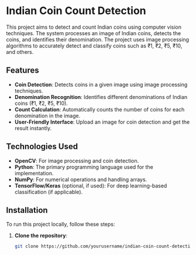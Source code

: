 
# Indian Coin Count Detection

This project aims to detect and count Indian coins using computer vision techniques. The system processes an image of Indian coins, detects the coins, and identifies their denomination. The project uses image processing algorithms to accurately detect and classify coins such as ₹1, ₹2, ₹5, ₹10, and others.

## Features

- **Coin Detection**: Detects coins in a given image using image processing techniques.
- **Denomination Recognition**: Identifies different denominations of Indian coins (₹1, ₹2, ₹5, ₹10).
- **Count Calculation**: Automatically counts the number of coins for each denomination in the image.
- **User-Friendly Interface**: Upload an image for coin detection and get the result instantly.

## Technologies Used

- **OpenCV**: For image processing and coin detection.
- **Python**: The primary programming language used for the implementation.
- **NumPy**: For numerical operations and handling arrays.
- **TensorFlow/Keras** (optional, if used): For deep learning-based classification (if applicable).

## Installation

To run this project locally, follow these steps:

1. **Clone the repository**:

   ```bash
   git clone https://github.com/yourusername/indian-coin-count-detection.git
